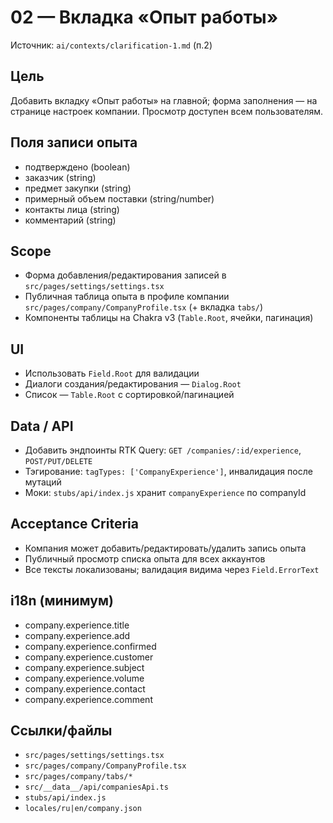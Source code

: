 # 02 — Вкладка «Опыт работы»

Источник: `ai/contexts/clarification-1.md` (п.2)

## Цель
Добавить вкладку «Опыт работы» на главной; форма заполнения — на странице настроек компании. Просмотр доступен всем пользователям.

## Поля записи опыта
- подтверждено (boolean)
- заказчик (string)
- предмет закупки (string)
- примерный объем поставки (string/number)
- контакты лица (string)
- комментарий (string)

## Scope
- Форма добавления/редактирования записей в `src/pages/settings/settings.tsx`
- Публичная таблица опыта в профиле компании `src/pages/company/CompanyProfile.tsx` (+ вкладка `tabs/`)
- Компоненты таблицы на Chakra v3 (`Table.Root`, ячейки, пагинация)

## UI
- Использовать `Field.Root` для валидации
- Диалоги создания/редактирования — `Dialog.Root`
- Список — `Table.Root` с сортировкой/пагинацией

## Data / API
- Добавить эндпоинты RTK Query: `GET /companies/:id/experience`, `POST/PUT/DELETE`
- Тэгирование: `tagTypes: ['CompanyExperience']`, инвалидация после мутаций
- Моки: `stubs/api/index.js` хранит `companyExperience` по companyId

## Acceptance Criteria
- Компания может добавить/редактировать/удалить запись опыта
- Публичный просмотр списка опыта для всех аккаунтов
- Все тексты локализованы; валидация видима через `Field.ErrorText`

## i18n (минимум)
- company.experience.title
- company.experience.add
- company.experience.confirmed
- company.experience.customer
- company.experience.subject
- company.experience.volume
- company.experience.contact
- company.experience.comment

## Ссылки/файлы
- `src/pages/settings/settings.tsx`
- `src/pages/company/CompanyProfile.tsx`
- `src/pages/company/tabs/*`
- `src/__data__/api/companiesApi.ts`
- `stubs/api/index.js`
- `locales/ru|en/company.json`
